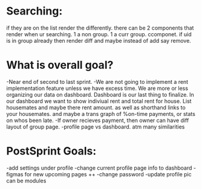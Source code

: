 # Searching:
if they are on the list render the differently. there can be 2  components that render when ur searching. 1 a non group. 1 a curr group. ccomponet. if uid is in group already then render diff and maybe instead of add say remove.
 
# What is overall goal? 
-Near end of second to last sprint.
-We are not going to implement a rent implementation feature unless we have excess time. We are more or less organizing our data on dashboard. Dashboard is our last thing to finalize. In our dashboard we want to show indiviual rent and total rent for house. List housemates and maybe there rent amount. as well as shorthand links to your housemates. and maybe a trans graph of %on-time payments, or stats on whos been late.
-If owner recieves payment, then owner can have diff layout of group page.
-profile page vs dashboard. atm many similarities

# PostSprint Goals:
-add settings under profile
-change current profile page info to dashboard
-figmas for new upcoming pages ++
-change password
-update profile pic can be modules
